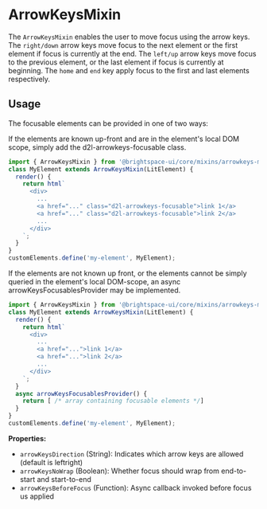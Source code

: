 # ArrowKeysMixin

The `ArrowKeysMixin` enables the user to move focus using the arrow keys. The `right/down` arrow keys move focus to the next element or the first element if focus is currently at the end. The `left/up` arrow keys move focus to the previous element, or the last element if focus is currently at beginning. The `home` and `end` key apply focus to the first and last elements respectively.

## Usage

The focusable elements can be provided in one of two ways:

If the elements are known up-front and are in the element's local DOM scope, simply add the d2l-arrowkeys-focusable class.

```javascript
import { ArrowKeysMixin } from '@brightspace-ui/core/mixins/arrowkeys-mixin.js';
class MyElement extends ArrowKeysMixin(LitElement) {
  render() {
    return html`
      <div>
        ...
        <a href="..." class="d2l-arrowkeys-focusable">link 1</a>
        <a href="..." class="d2l-arrowkeys-focusable">link 2</a>
        ...
      </div>
    `;
  }
}
customElements.define('my-element', MyElement);
```

If the elements are not known up front, or the elements cannot be simply queried in the element's local DOM-scope, an async arrowKeysFocusablesProvider may be implemented.

```javascript
import { ArrowKeysMixin } from '@brightspace-ui/core/mixins/arrowkeys-mixin.js';
class MyElement extends ArrowKeysMixin(LitElement) {
  render() {
    return html`
      <div>
        ...
        <a href="...">link 1</a>
        <a href="...">link 2</a>
        ...
      </div>
    `;
  }
  async arrowKeysFocusablesProvider() {
    return [ /* array containing focusable elements */]
  }
}
customElements.define('my-element', MyElement);
```

**Properties:**

- `arrowKeysDirection` (String): Indicates which arrow keys are allowed (default is leftright)
- `arrowKeysNoWrap` (Boolean): Whether focus should wrap from end-to-start and start-to-end
- `arrowKeysBeforeFocus` (Function): Async callback invoked before focus us applied
